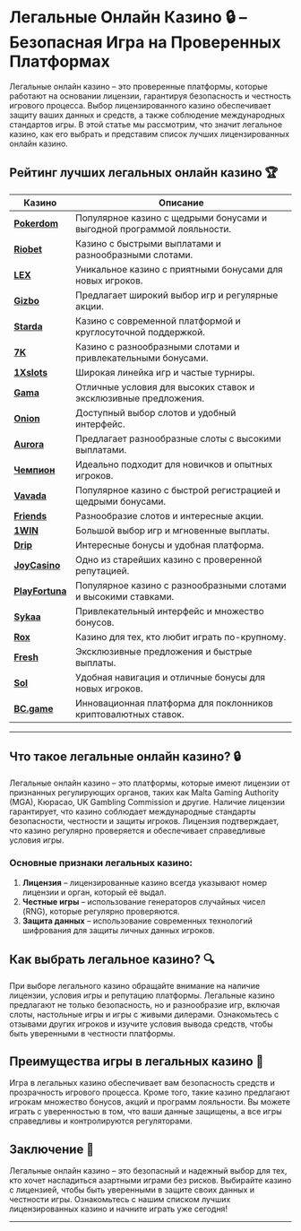 # Легальные Онлайн Казино 🔒 – Безопасная Игра на Проверенных Платформах

Легальные онлайн казино – это проверенные платформы, которые работают на основании лицензии, гарантируя безопасность и честность игрового процесса. Выбор лицензированного казино обеспечивает защиту ваших данных и средств, а также соблюдение международных стандартов игры. В этой статье мы рассмотрим, что значит легальное казино, как его выбрать и представим список лучших лицензированных онлайн казино.

## Рейтинг лучших легальных онлайн казино 🏆

| Казино             | Описание                                                                                  |
|--------------------|-------------------------------------------------------------------------------------------|
| [**Pokerdom**](https://brandplay.link/4k77v2yx)      | Популярное казино с щедрыми бонусами и выгодной программой лояльности.                     |
| [**Riobet**](https://brandplay.link/7xBLTPyj)        | Казино с быстрыми выплатами и разнообразными слотами.                                      |
| [**LEX**](https://brandplay.link/zW4hdDFV)           | Уникальное казино с приятными бонусами для новых игроков.                                  |
| [**Gizbo**](https://brandplay.link/bprXw4YV)         | Предлагает широкий выбор игр и регулярные акции.                                           |
| [**Starda**](https://brandplay.link/fB7xwRFL)        | Казино с современной платформой и круглосуточной поддержкой.                               |
| [**7K**](https://brandplay.link/BvQyFShp)            | Казино с разнообразными слотами и привлекательными бонусами.                               |
| [**1Xslots**](https://brandplay.link/hSB1khtr)       | Широкая линейка игр и частые турниры.                                                      |
| [**Gama**](https://brandplay.link/j6NMKsDz)          | Отличные условия для высоких ставок и эксклюзивные предложения.                            |
| [**Onion**](https://brandplay.link/zBGRVpQ9)         | Доступный выбор слотов и удобный интерфейс.                                                |
| [**Aurora**](https://10trafic-stat2.com/click/668546556bcc6313411604bd/6766/13032/subaccount)        | Предлагает разнообразные слоты с высокими выплатами.                                       |
| [**Чемпион**](https://temon-gter.cfd/go/lRq?p80412p304504pcc44t17455)       | Идеально подходит для новичков и опытных игроков.                                          |
| [**Vavada**](https://vavadapartner.pro/?promo=ea5c9275-6854-4505-94fc-95ab18221945-linkb2)        | Популярное казино с быстрой регистрацией и щедрыми бонусами.                               |
| [**Friends**](https://gofriends.run/linkb2)       | Разнообразие слотов и интересные акции.                                                    |
| [**1WIN**](https://brandplay.link/smXVpBbG)          | Большой выбор игр и мгновенные выплаты.                                                    |
| [**Drip**](https://drp-ircp01.com/c07e6a3db)          | Интересные бонусы и удобная платформа.                                                     |
| [**JoyCasino**](https://rpc30.call2me.pro/?/ru/registration?apkpop=0&partner=p24970p3291217pc98f)     | Одно из старейших казино с проверенной репутацией.                                         |
| [**PlayFortuna**](https://fortunapromo.net/alt/playfortuna/registration?0dc4a9362a71feb7e3f165fb8e766f70)   | Популярное казино с разнообразными слотами и высокими ставками.                            |
| [**Sykaa**](https://s-two-way.com/?source=linkb2&pid=30697)         | Привлекательный интерфейс и множество бонусов.                                             |
| [**Rox**](https://rox-pvwfpjgcxe.com/cb1ee18a5)           | Казино для тех, кто любит играть по-крупному.                                              |
| [**Fresh**](https://fresh-eumwkxwao.com/c3f7b485d)         | Эксклюзивные предложения и быстрые выплаты.                                                |
| [**Sol**](https://sol-mmtdzfbaco.com/cb2415bca)           | Удобная навигация и отличные бонусы для новых игроков.                                     |
| [**BC.game**](https://partnerbcgame.com/dcc53d441)        | Инновационная платформа для поклонников криптовалютных ставок.                             |

---

## Что такое легальные онлайн казино? 🔒

Легальные онлайн казино – это платформы, которые имеют лицензии от признанных регулирующих органов, таких как Malta Gaming Authority (MGA), Кюрасао, UK Gambling Commission и другие. Наличие лицензии гарантирует, что казино соблюдает международные стандарты безопасности, честности и защиты игроков. Лицензия подтверждает, что казино регулярно проверяется и обеспечивает справедливые условия игры.

### Основные признаки легальных казино:

1. **Лицензия** – лицензированные казино всегда указывают номер лицензии и орган, который её выдал.
2. **Честные игры** – использование генераторов случайных чисел (RNG), которые регулярно проверяются.
3. **Защита данных** – использование современных технологий шифрования для защиты личных данных игроков.

## Как выбрать легальное казино? 🔍

При выборе легального казино обращайте внимание на наличие лицензии, условия игры и репутацию платформы. Легальные казино предлагают не только безопасность, но и разнообразие игр, включая слоты, настольные игры и игры с живыми дилерами. Ознакомьтесь с отзывами других игроков и изучите условия вывода средств, чтобы быть уверенными в честности платформы.

## Преимущества игры в легальных казино 🌟

Игра в легальных казино обеспечивает вам безопасность средств и прозрачность игрового процесса. Кроме того, такие казино предлагают игрокам множество бонусов, акций и программ лояльности. Вы можете играть с уверенностью в том, что ваши данные защищены, а все игры справедливы и контролируются регуляторами.

## Заключение 🎲

Легальные онлайн казино – это безопасный и надежный выбор для тех, кто хочет насладиться азартными играми без рисков. Выбирайте казино с лицензией, чтобы быть уверенными в защите своих данных и честности игры. Ознакомьтесь с нашим списком лучших лицензированных казино и начните играть уже сегодня!

---

